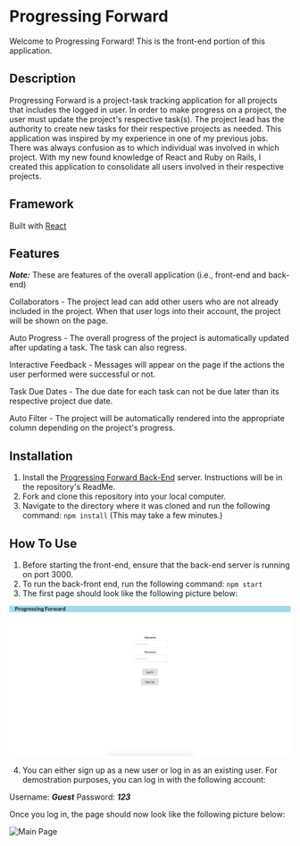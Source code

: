 Progressing Forward
========================

Welcome to Progressing Forward! This is the front-end portion of this application.

## Description
Progressing Forward is a project-task tracking application for all projects that includes the logged in user. In order to make progress on a project, the user must update the project's respective task(s). The project lead has the authority to create new tasks for their respective projects as needed. This application was inspired by my experience in one of my previous jobs. There was always confusion as to which individual was involved in which project. With my new found knowledge of React and Ruby on Rails, I created this application to consolidate all users involved in their respective projects.

## Framework
Built with [React](https://reactjs.org/)

## Features
***Note:*** These are features of the overall application (i.e., front-end and back-end)

Collaborators - The project lead can add other users who are not already included in the project. When that user logs into their account, the project will be shown on the page.

Auto Progress - The overall progress of the project is automatically updated after updating a task. The task can also regress.

Interactive Feedback - Messages will appear on the page if the actions the user performed were successful or not.

Task Due Dates - The due date for each task can not be due later than its respective project due date.

Auto Filter - The project will be automatically rendered into the appropriate column depending on the project's progress.

## Installation
1. Install the [Progressing Forward Back-End](https://github.com/guosamuel/progressing-forward-back-end) server. Instructions will be in the repository's ReadMe. 
2. Fork and clone this repository into your local computer.
3. Navigate to the directory where it was cloned and run the following command: `npm install` (This may take a few minutes.)

## How To Use
1. Before starting the front-end, ensure that the back-end server is running on port 3000.
2. To run the back-front end, run the following command: `npm start`
3. The first page should look like the following picture below: 

![Log In Page](https://github.com/guosamuel/progressing-forward-front-end/blob/master/READMEphotos/Log%20In%20Page.png)

4. You can either sign up as a new user or log in as an existing user. For demostration purposes, you can log in with the following account:

Username: ***Guest***
Password: ***123***

Once you log in, the page should now look like the following picture below:

![Main Page](https://github.com/guosamuel/progressing-forward-front-end/blob/master/READMEphotos/Main20Page.png)


